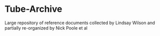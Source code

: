 # Tube-Archive
Large repository of reference documents collected by Lindsay Wilson and partially re-organized by Nick Poole et al
